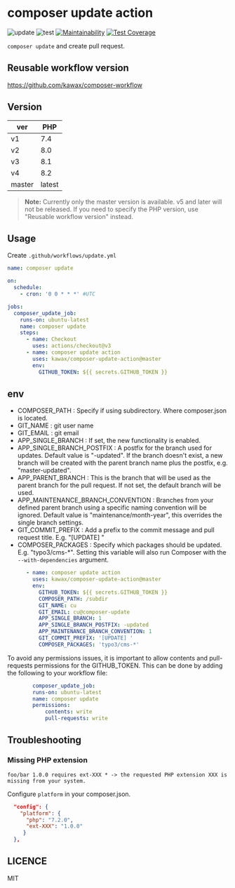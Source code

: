 # composer update action

![update](https://github.com/kawax/composer-update-action/workflows/composer%20update/badge.svg)
![test](https://github.com/kawax/composer-update-action/workflows/test/badge.svg)
[![Maintainability](https://api.codeclimate.com/v1/badges/7a806f8e8f06017b9caf/maintainability)](https://codeclimate.com/github/kawax/composer-update-action/maintainability)
[![Test Coverage](https://api.codeclimate.com/v1/badges/7a806f8e8f06017b9caf/test_coverage)](https://codeclimate.com/github/kawax/composer-update-action/test_coverage)

`composer update` and create pull request.

## Reusable workflow version
https://github.com/kawax/composer-workflow

## Version
| ver    | PHP    |
|--------|--------|
| v1     | 7.4    |
| v2     | 8.0    |
| v3     | 8.1    |
| v4     | 8.2    |
| master | latest |

> **Note:** Currently only the master version is available. v5 and later will not be released. If you need to specify the PHP version, use "Reusable workflow version" instead.

## Usage

Create `.github/workflows/update.yml`

```yaml
name: composer update

on:
  schedule:
    - cron: '0 0 * * *' #UTC

jobs:
  composer_update_job:
    runs-on: ubuntu-latest
    name: composer update
    steps:
      - name: Checkout
        uses: actions/checkout@v3
      - name: composer update action
        uses: kawax/composer-update-action@master
        env:
          GITHUB_TOKEN: ${{ secrets.GITHUB_TOKEN }}
```

## env
- COMPOSER_PATH : Specify if using subdirectory. Where composer.json is located.
- GIT_NAME : git user name
- GIT_EMAIL : git email
- APP_SINGLE_BRANCH : If set, the new functionality is enabled.
- APP_SINGLE_BRANCH_POSTFIX : A postfix for the branch used for updates. Default value is "-updated". If the branch doesn't exist, a new branch will be created with the parent branch name plus the postfix, e.g. "master-updated".
- APP_PARENT_BRANCH : This is the branch that will be used as the parent branch for the pull request. If not set, the default branch will be used.
- APP_MAINTENANCE_BRANCH_CONVENTION : Branches from your defined parent branch using a specific naming convention will be ignored. Default value is "maintenance/month-year", this overrides the single branch settings.
- GIT_COMMIT_PREFIX : Add a prefix to the commit message and pull request title. E.g. "[UPDATE] "
- COMPOSER_PACKAGES : Specify which packages should be updated. E.g. "typo3/cms-*". Setting this variable will also run Composer with the `--with-dependencies` argument.

```yaml
      - name: composer update action
        uses: kawax/composer-update-action@master
        env:
          GITHUB_TOKEN: ${{ secrets.GITHUB_TOKEN }}
          COMPOSER_PATH: /subdir
          GIT_NAME: cu
          GIT_EMAIL: cu@composer-update
          APP_SINGLE_BRANCH: 1
          APP_SINGLE_BRANCH_POSTFIX: -updated
          APP_MAINTENANCE_BRANCH_CONVENTION: 1
          GIT_COMMIT_PREFIX: '[UPDATE] '
          COMPOSER_PACKAGES: 'typo3/cms-*'
```

To avoid any permissions issues, it is important to allow contents and pull-requests permissions for the GITHUB_TOKEN. This can be done by adding the following to your workflow file:
```yaml
        composer_update_job:
        runs-on: ubuntu-latest
        name: composer update
        permissions:
            contents: write
            pull-requests: write
```

## Troubleshooting

### Missing PHP extension

```
foo/bar 1.0.0 requires ext-XXX * -> the requested PHP extension XXX is missing from your system.
```

Configure `platform` in your composer.json.

```json
  "config": {
    "platform": {
      "php": "7.2.0", 
      "ext-XXX": "1.0.0"
     }
  },
```

## LICENCE
MIT
